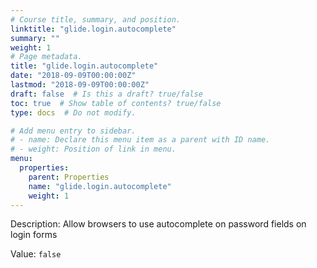 ```yaml
---
# Course title, summary, and position.
linktitle: "glide.login.autocomplete"
summary: ""
weight: 1
# Page metadata.
title: "glide.login.autocomplete"
date: "2018-09-09T00:00:00Z"
lastmod: "2018-09-09T00:00:00Z"
draft: false  # Is this a draft? true/false
toc: true  # Show table of contents? true/false
type: docs  # Do not modify.

# Add menu entry to sidebar.
# - name: Declare this menu item as a parent with ID name.
# - weight: Position of link in menu.
menu:
  properties:
    parent: Properties
    name: "glide.login.autocomplete"
    weight: 1
---
```


Description: Allow browsers to use autocomplete on password fields on login forms


Value: `false`